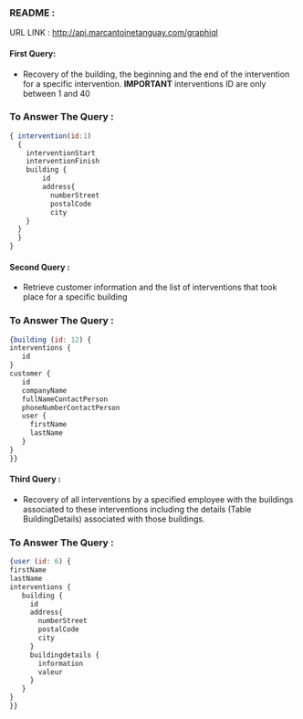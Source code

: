 ### README :

URL LINK : http://api.marcantoinetanguay.com/graphiql

#### First Query:

- Recovery of the building, the beginning and the end of the intervention for a specific intervention.
**IMPORTANT** interventions ID are only between 1 and 40


### To Answer The Query :
```javascript
{ intervention(id:1)
  {
    interventionStart
    interventionFinish
    building {
        id
        address{
          numberStreet
          postalCode
          city
    }
  }
  }
}
```
#### Second Query :
- Retrieve customer information and the list of interventions that took place for a specific building

### To Answer The Query : 
```javascript
{building (id: 12) {
interventions {
   id
}
customer {
   id
   companyName
   fullNameContactPerson
   phoneNumberContactPerson
   user {
     firstName
     lastName
   }
}
}}
```
#### Third Query :

- Recovery of all interventions by a specified employee with the buildings associated to these interventions including the details (Table BuildingDetails) associated with those buildings. 
### To Answer The Query :
```javascript
{user (id: 6) {
firstName
lastName
interventions {
   building {
     id
     address{
       numberStreet
       postalCode
       city
     }
     buildingdetails {
       information
       valeur
     }
   }
}
}}
```
